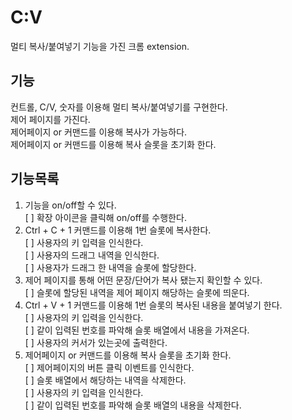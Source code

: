 # C:V

멀티 복사/붙여넣기 기능을 가진 크롬 extension.

## 기능

컨트롤, C/V, 숫자를 이용해 멀티 복사/붙여넣기를 구현한다.<br>
제어 페이지를 가진다.<br>
제어페이지 or 커맨드를 이용해 복사가 가능하다.<br>
제어페이지 or 커맨드를 이용해 복사 슬롯을 초기화 한다.

## 기능목록

1. 기능을 on/off할 수 있다.<br>
   [ ] 확장 아이콘을 클릭해 on/off를 수행한다.<br>
2. Ctrl + C + 1 커맨드를 이용해 1번 슬롯에 복사한다.<br>
   [ ] 사용자의 키 입력을 인식한다.<br>
   [ ] 사용자의 드래그 내역을 인식한다.<br>
   [ ] 사용자가 드래그 한 내역을 슬롯에 할당한다.<br>
3. 제어 페이지를 통해 어떤 문장/단어가 복사 됐는지 확인할 수 있다.<br>
   [ ] 슬롯에 할당된 내역을 제어 페이지 해당하는 슬롯에 띄운다.<br>
4. Ctrl + V + 1 커맨드를 이용해 1번 슬롯의 복사된 내용을 붙여넣기 한다.<br>
   [ ] 사용자의 키 입력을 인식한다.<br>
   [ ] 같이 입력된 번호를 파악해 슬롯 배열에서 내용을 가져온다.<br>
   [ ] 사용자의 커서가 있는곳에 출력한다.<br>
5. 제어페이지 or 커맨드를 이용해 복사 슬롯을 초기화 한다.<br>
   [ ] 제어페이지의 버튼 클릭 이벤트를 인식한다.<br>
   [ ] 슬롯 배열에서 해당하는 내역을 삭제한다.<br>
   [ ] 사용자의 키 입력을 인식한다.<br>
   [ ] 같이 입력된 번호를 파악해 슬롯 배열의 내용을 삭제한다.<br>
